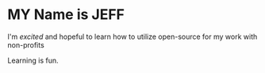 # MY Name is JEFF

I'm *excited* and hopeful to learn how to utilize open-source for my work with non-profits   

Learning is fun.


